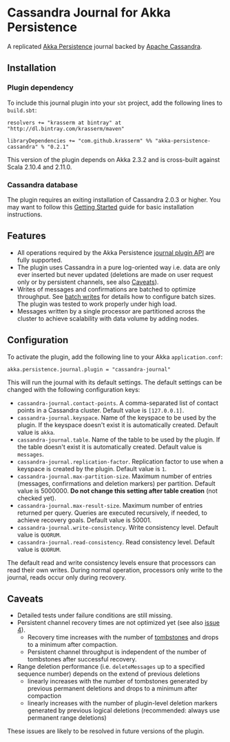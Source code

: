Cassandra Journal for Akka Persistence
======================================

A replicated [Akka Persistence](http://doc.akka.io/docs/akka/2.3.2/scala/persistence.html) journal backed by [Apache Cassandra](http://cassandra.apache.org/).

Installation
------------

### Plugin dependency

To include this journal plugin into your `sbt` project, add the following lines to `build.sbt`:

    resolvers += "krasserm at bintray" at "http://dl.bintray.com/krasserm/maven"

    libraryDependencies += "com.github.krasserm" %% "akka-persistence-cassandra" % "0.2.1"

This version of the plugin depends on Akka 2.3.2 and is cross-built against Scala 2.10.4 and 2.11.0.

### Cassandra database

The plugin requires an exiting installation of Cassandra 2.0.3 or higher. You may want to follow this [Getting Started](http://wiki.apache.org/cassandra/GettingStarted) guide for basic installation instructions.

Features
--------

- All operations required by the Akka Persistence [journal plugin API](http://doc.akka.io/docs/akka/2.3.2/scala/persistence.html#journal-plugin-api) are fully supported.
- The plugin uses Cassandra in a pure log-oriented way i.e. data are only ever inserted but never updated (deletions are made on user request only or by persistent channels, see also [Caveats](#caveats)).
- Writes of messages and confirmations are batched to optimize throughput. See [batch writes](http://doc.akka.io/docs/akka/2.3.2/scala/persistence.html#batch-writes) for details how to configure batch sizes. The plugin was tested to work properly under high load.
- Messages written by a single processor are partitioned across the cluster to achieve scalability with data volume by adding nodes.

Configuration
-------------

To activate the plugin, add the following line to your Akka `application.conf`:

    akka.persistence.journal.plugin = "cassandra-journal"

This will run the journal with its default settings. The default settings can be changed with the following configuration keys:

- `cassandra-journal.contact-points`. A comma-separated list of contact points in a Cassandra cluster. Default value is `[127.0.0.1]`.
- `cassandra-journal.keyspace`. Name of the keyspace to be used by the plugin. If the keyspace doesn't exist it is automatically created. Default value is `akka`.
- `cassandra-journal.table`. Name of the table to be used by the plugin. If the table doesn't exist it is automatically created. Default value is `messages`.
- `cassandra-journal.replication-factor`. Replication factor to use when a keyspace is created by the plugin. Default value is `1`.
- `cassandra-journal.max-partition-size`. Maximum number of entries (messages, confirmations and deletion markers) per partition. Default value is 5000000. **Do not change this setting after table creation** (not checked yet).
- `cassandra-journal.max-result-size`. Maximum number of entries returned per query. Queries are executed recursively, if needed, to achieve recovery goals. Default value is 50001.
- `cassandra-journal.write-consistency`. Write consistency level. Default value is `QUORUM`.
- `cassandra-journal.read-consistency`. Read consistency level. Default value is `QUORUM`.

The default read and write consistency levels ensure that processors can read their own writes. During normal operation, processors only write to the journal, reads occur only during recovery.

Caveats
-------

- Detailed tests under failure conditions are still missing.
- Persistent channel recovery times are not optimized yet (see also [issue 4](https://github.com/krasserm/akka-persistence-cassandra/issues/4)).
    - Recovery time increases with the number of [tombstones](http://www.datastax.com/documentation/cassandra/2.0/webhelp/index.html#cassandra/glossary/gloss_glossary.html#glossentry_nkr_t1r_bk) and drops to a minimum after compaction.
    - Persistent channel throughput is independent of the number of tombstones after successful recovery.
- Range deletion performance (i.e. `deleteMessages` up to a specified sequence number) depends on the extend of previous deletions
    - linearly increases with the number of tombstones generated by previous permanent deletions and drops to a minimum after compaction
    - linearly increases with the number of plugin-level deletion markers generated by previous logical deletions (recommended: always use permanent range deletions)

These issues are likely to be resolved in future versions of the plugin.